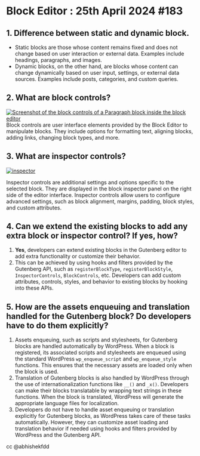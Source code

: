 # Block Editor : 25th April 2024 #183
## 1. Difference between static and dynamic block.
- Static blocks are those whose content remains fixed and does not change based on user interaction or external data. Examples include headings, paragraphs, and images.
- Dynamic blocks, on the other hand, are blocks whose content can change dynamically based on user input, settings, or external data sources. Examples include posts, categories, and custom queries.
## 2. What are block controls?
[![Screenshot of the block controls of a Paragraph block inside the block editor](https://raw.githubusercontent.com/WordPress/gutenberg/HEAD/docs/assets/toolbar-text.png)](https://raw.githubusercontent.com/WordPress/gutenberg/HEAD/docs/assets/toolbar-text.png)
Block controls are user interface elements provided by the Block Editor to manipulate blocks. They include options for formatting text, aligning blocks, adding links, changing block types, and more.
## 3. What are inspector controls?
[![inspector](https://raw.githubusercontent.com/WordPress/gutenberg/HEAD/docs/assets/inspector.png)](https://raw.githubusercontent.com/WordPress/gutenberg/HEAD/docs/assets/inspector.png)

Inspector controls are additional settings and options specific to the selected block. They are displayed in the block inspector panel on the right side of the editor interface. Inspector controls allow users to configure advanced settings, such as block alignment, margins, padding, block styles, and custom attributes.
## 4. Can we extend the existing blocks to add any extra block or inspector control? If yes, how?
1. **Yes**, developers can extend existing blocks in the Gutenberg editor to add extra functionality or customize their behavior. 
2. This can be achieved by using hooks and filters provided by the Gutenberg API, such as `registerBlockType`, `registerBlockStyle`, `InspectorControls`, `BlockControls`, etc. Developers can add custom attributes, controls, styles, and behavior to existing blocks by hooking into these APIs.
## 5. How are the assets enqueuing and translation handled for the Gutenberg block? Do developers have to do them explicitly?
1. Assets enqueuing, such as scripts and stylesheets, for Gutenberg blocks are handled automatically by WordPress. When a block is registered, its associated scripts and stylesheets are enqueued using the standard WordPress `wp_enqueue_script` and `wp_enqueue_style` functions. This ensures that the necessary assets are loaded only when the block is used.
2. Translation of Gutenberg blocks is also handled by WordPress through the use of internationalization functions like `__()` and `_x()`. Developers can make their blocks translatable by wrapping text strings in these functions. When the block is translated, WordPress will generate the appropriate language files for localization.
3. Developers do not have to handle asset enqueuing or translation explicitly for Gutenberg blocks, as WordPress takes care of these tasks automatically. However, they can customize asset loading and translation behavior if needed using hooks and filters provided by WordPress and the Gutenberg API.


cc @abhishekfdd